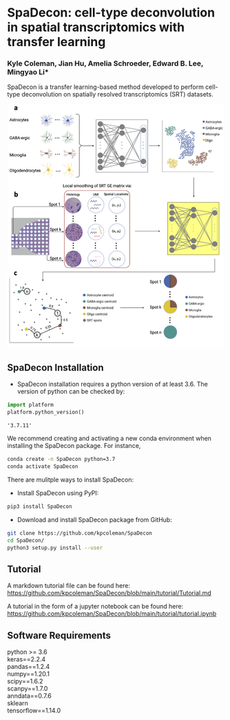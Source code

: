 # SpaDecon: cell-type deconvolution in spatial transcriptomics with transfer learning

### Kyle Coleman, Jian Hu, Amelia Schroeder, Edward B. Lee, Mingyao Li*

SpaDecon is a transfer learning-based method developed to perform cell-type deconvolution on spatially resolved transcriptomics (SRT) datasets.

![png](images/spadecon_workflow.png)

## SpaDecon Installation
- SpaDecon installation requires a python version of at least 3.6. The version of python can be checked by: 
```python
import platform
platform.python_version()
```

    '3.7.11'

We recommend creating and activating a new conda environment when installing the SpaDecon package. For instance, 
```bash
conda create -n SpaDecon python=3.7
conda activate SpaDecon
```        
    
There are mulitple ways to install SpaDecon:
    
- Install SpaDecon using PyPI:

```bash
pip3 install SpaDecon   
```    
    
- Download and install SpaDecon package from GitHub: 

```bash
git clone https://github.com/kpcoleman/SpaDecon
cd SpaDecon/
python3 setup.py install --user
```

## Tutorial
A markdown tutorial file can be found here: https://github.com/kpcoleman/SpaDecon/blob/main/tutorial/Tutorial.md

A tutorial in the form of a jupyter notebook can be found here: https://github.com/kpcoleman/SpaDecon/blob/main/tutorial/tutorial.ipynb 



## Software Requirements  
python >= 3.6  
keras==2.2.4  
pandas==1.2.4  
numpy==1.20.1  
scipy==1.6.2  
scanpy==1.7.0  
anndata==0.7.6  
sklearn  
tensorflow==1.14.0  

